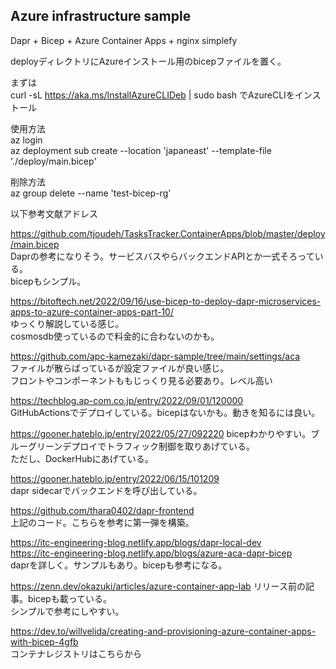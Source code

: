 ## Azure infrastructure sample  
  
Dapr + Bicep + Azure Container Apps + nginx simplefy  
  
deployディレクトリにAzureインストール用のbicepファイルを置く。
  
まずは  
curl -sL https://aka.ms/InstallAzureCLIDeb | sudo bash 
でAzureCLIをインストール  
  
使用方法  
az login  
az deployment sub create --location 'japaneast' --template-file './deploy/main.bicep'  
  
削除方法  
az group delete --name 'test-bicep-rg'  
  
  

以下参考文献アドレス  
  
https://github.com/tjoudeh/TasksTracker.ContainerApps/blob/master/deploy/main.bicep  
Daprの参考になりそう。サービスバスやらバックエンドAPIとか一式そろっている。  
bicepもシンプル。  

https://bitoftech.net/2022/09/16/use-bicep-to-deploy-dapr-microservices-apps-to-azure-container-apps-part-10/  
ゆっくり解説している感じ。  
cosmosdb使っているので料金的に合わないのかも。  

https://github.com/apc-kamezaki/dapr-sample/tree/main/settings/aca  
ファイルが散らばっているが設定ファイルが良い感じ。  
フロントやコンポーネントももじっくり見る必要あり。レベル高い  

https://techblog.ap-com.co.jp/entry/2022/09/01/120000  
GitHubActionsでデプロイしている。bicepはないかも。動きを知るには良い。  
  
https://gooner.hateblo.jp/entry/2022/05/27/092220
bicepわかりやすい。ブルーグリーンデプロイでトラフィック制御を取りあげている。  
ただし、DockerHubにあげている。
  
https://gooner.hateblo.jp/entry/2022/06/15/101209  
dapr sidecarでバックエンドを呼び出している。  
  
https://github.com/thara0402/dapr-frontend  
上記のコード。こちらを参考に第一弾を構築。  
  
https://itc-engineering-blog.netlify.app/blogs/dapr-local-dev  
https://itc-engineering-blog.netlify.app/blogs/azure-aca-dapr-bicep  
daprを詳しく。サンプルもあり。bicepも参考になる。  
  
https://zenn.dev/okazuki/articles/azure-container-app-lab
リリース前の記事。bicepも載っている。  
シンプルで参考にしやすい。  

https://dev.to/willvelida/creating-and-provisioning-azure-container-apps-with-bicep-4gfb  
コンテナレジストリはこちらから  
  
  
